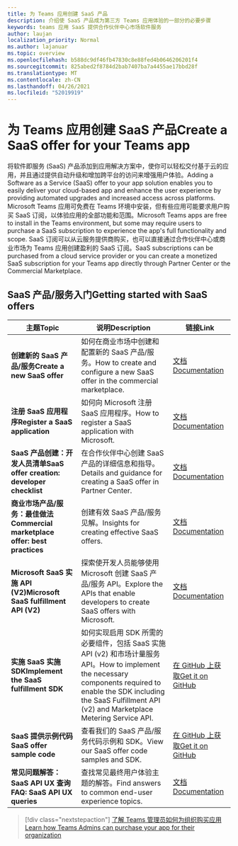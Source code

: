 ```yaml
---
title: 为 Teams 应用创建 SaaS 产品
description: 介绍使 SaaS 产品成为第三方 Teams 应用体验的一部分的必要步骤
keywords: teams 应用 SaaS 提供合作伙伴中心市场软件服务
author: laujan
localization_priority: Normal
ms.author: lajanuar
ms.topic: overview
ms.openlocfilehash: b588dc9df46fb47830c8e88fed4b0646206201f4
ms.sourcegitcommit: 825abed2f8784d2bab7407ba7a4455ae17bbd28f
ms.translationtype: MT
ms.contentlocale: zh-CN
ms.lasthandoff: 04/26/2021
ms.locfileid: "52019919"
---
```

# <a name="create-a-saas-offer-for-your-teams-app"></a><span data-ttu-id="c7507-104">为 Teams 应用创建 SaaS 产品</span><span class="sxs-lookup"><span data-stu-id="c7507-104">Create a SaaS offer for your Teams app</span></span>

<span data-ttu-id="c7507-105">将软件即服务 (SaaS) 产品添加到应用解决方案中，使你可以轻松交付基于云的应用，并且通过提供自动升级和增加跨平台的访问来增强用户体验。</span><span class="sxs-lookup"><span data-stu-id="c7507-105">Adding a Software as a Service (SaaS) offer to your app solution enables you to easily deliver your cloud-based app and enhance the user experience by providing automated upgrades and increased access across platforms.</span></span> <span data-ttu-id="c7507-106">Microsoft Teams 应用可免费在 Teams 环境中安装，但有些应用可能要求用户购买 SaaS 订阅，以体验应用的全部功能和范围。</span><span class="sxs-lookup"><span data-stu-id="c7507-106">Microsoft Teams apps are free to install in the Teams environment, but some may require users to purchase a SaaS subscription to experience the app's full functionality and scope.</span></span> <span data-ttu-id="c7507-107">SaaS 订阅可以从云服务提供商购买，也可以直接通过合作伙伴中心或商业市场为 Teams 应用创建盈利的 SaaS 订阅。</span><span class="sxs-lookup"><span data-stu-id="c7507-107">SaaS subscriptions can be purchased from a cloud service provider or you can create a monetized SaaS subscription for your Teams app directly through Partner Center or the Commercial Marketplace.</span></span>

## <a name="getting-started-with-saas-offers"></a><span data-ttu-id="c7507-108">SaaS 产品/服务入门</span><span class="sxs-lookup"><span data-stu-id="c7507-108">Getting started with SaaS offers</span></span>

| <span data-ttu-id="c7507-109">主题</span><span class="sxs-lookup"><span data-stu-id="c7507-109">Topic</span></span> | <span data-ttu-id="c7507-110">说明</span><span class="sxs-lookup"><span data-stu-id="c7507-110">Description</span></span>| <span data-ttu-id="c7507-111">链接</span><span class="sxs-lookup"><span data-stu-id="c7507-111">Link</span></span> |
|------|-------------|------|
|<span data-ttu-id="c7507-112">**创建新的 SaaS 产品/服务**</span><span class="sxs-lookup"><span data-stu-id="c7507-112">**Create a new SaaS offer**</span></span>|<span data-ttu-id="c7507-113">如何在商业市场中创建和配置新的 SaaS 产品/服务。</span><span class="sxs-lookup"><span data-stu-id="c7507-113">How to create and configure a new SaaS offer in the commercial marketplace.</span></span>| [<span data-ttu-id="c7507-114">文档</span><span class="sxs-lookup"><span data-stu-id="c7507-114">Documentation</span></span>](/azure/marketplace/partner-center-portal/create-new-saas-offer)|
|<span data-ttu-id="c7507-115">**注册 SaaS 应用程序**</span><span class="sxs-lookup"><span data-stu-id="c7507-115">**Register a SaaS application**</span></span> | <span data-ttu-id="c7507-116">如何向 Microsoft 注册 SaaS 应用程序。</span><span class="sxs-lookup"><span data-stu-id="c7507-116">How to register a SaaS application with Microsoft.</span></span>| [<span data-ttu-id="c7507-117">文档</span><span class="sxs-lookup"><span data-stu-id="c7507-117">Documentation</span></span>](/azure/marketplace/partner-center-portal/pc-saas-registration)|
|<span data-ttu-id="c7507-118">**SaaS 产品创建：开发人员清单**</span><span class="sxs-lookup"><span data-stu-id="c7507-118">**SaaS offer creation:  developer checklist**</span></span>| <span data-ttu-id="c7507-119">在合作伙伴中心创建 SaaS 产品的详细信息和指导。</span><span class="sxs-lookup"><span data-stu-id="c7507-119">Details and guidance for creating a SaaS offer in Partner Center.</span></span>| [<span data-ttu-id="c7507-120">文档</span><span class="sxs-lookup"><span data-stu-id="c7507-120">Documentation</span></span>](/azure/marketplace/partner-center-portal/offer-creation-checklist)|
|<span data-ttu-id="c7507-121">**商业市场产品/服务：最佳做法**</span><span class="sxs-lookup"><span data-stu-id="c7507-121">**Commercial marketplace offer:  best practices**</span></span> |<span data-ttu-id="c7507-122">创建有效 SaaS 产品/服务见解。</span><span class="sxs-lookup"><span data-stu-id="c7507-122">Insights for creating effective SaaS offers.</span></span>|[<span data-ttu-id="c7507-123">文档</span><span class="sxs-lookup"><span data-stu-id="c7507-123">Documentation</span></span>](/azure/marketplace/gtm-offer-listing-best-practices)|
|<span data-ttu-id="c7507-124">**Microsoft SaaS 实施 API (V2)**</span><span class="sxs-lookup"><span data-stu-id="c7507-124">**Microsoft SaaS fulfillment API (V2)**</span></span> | <span data-ttu-id="c7507-125">探索使开发人员能够使用 Microsoft 创建 SaaS 产品/服务 API。</span><span class="sxs-lookup"><span data-stu-id="c7507-125">Explore the APIs that enable developers to create SaaS offers with Microsoft.</span></span>| [<span data-ttu-id="c7507-126">文档</span><span class="sxs-lookup"><span data-stu-id="c7507-126">Documentation</span></span>](/azure/marketplace/partner-center-portal/pc-saas-fulfillment-api-v2) |
|<span data-ttu-id="c7507-127">**实施 SaaS 实施 SDK**</span><span class="sxs-lookup"><span data-stu-id="c7507-127">**Implement the SaaS fulfillment SDK**</span></span>| <span data-ttu-id="c7507-128">如何实现启用 SDK 所需的必要组件，包括 SaaS 实施 API (v2) 和市场计量服务 API。</span><span class="sxs-lookup"><span data-stu-id="c7507-128">How to implement the necessary components required to enable the SDK including the SaaS Fulfillment API (v2) and Marketplace Metering Service API.</span></span>| [<span data-ttu-id="c7507-129">在 GitHub 上获取</span><span class="sxs-lookup"><span data-stu-id="c7507-129">Get it on GitHub</span></span>](https://github.com/Azure/Microsoft-commercial-marketplace-transactable-SaaS-offer-SDK/blob/master/docs/Installation-Instructions.md) |
|<span data-ttu-id="c7507-130">**SaaS 提供示例代码**</span><span class="sxs-lookup"><span data-stu-id="c7507-130">**SaaS offer sample code**</span></span>| <span data-ttu-id="c7507-131">查看我们的 SaaS 产品/服务代码示例和 SDK。</span><span class="sxs-lookup"><span data-stu-id="c7507-131">View our SaaS offer code samples and SDK.</span></span>| [<span data-ttu-id="c7507-132">在 GitHub 上获取</span><span class="sxs-lookup"><span data-stu-id="c7507-132">Get it on GitHub</span></span>](https://github.com/Azure/Microsoft-commercial-marketplace-transactable-SaaS-offer-SDK)|
| <span data-ttu-id="c7507-133">**常见问题解答：SaaS API UX 查询**</span><span class="sxs-lookup"><span data-stu-id="c7507-133">**FAQ: SaaS API UX queries**</span></span> | <span data-ttu-id="c7507-134">查找常见最终用户体验主题的解答。</span><span class="sxs-lookup"><span data-stu-id="c7507-134">Find answers to common end-user experience topics.</span></span>| [<span data-ttu-id="c7507-135">文档</span><span class="sxs-lookup"><span data-stu-id="c7507-135">Documentation</span></span>](/azure/marketplace/partner-center-portal/saas-fulfillment-apis-faq) |

> [!div class="nextstepaction"]
> [<span data-ttu-id="c7507-136">了解 Teams 管理员如何为组织购买应用</span><span class="sxs-lookup"><span data-stu-id="c7507-136">Learn how Teams Admins can purchase your app for their organization</span></span>](/MicrosoftTeams/purchase-third-party-apps)
